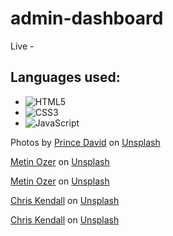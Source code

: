 # admin-dashboard

Live - 


## Languages used:

- ![HTML5](https://img.shields.io/badge/html5-%23E34F26.svg?style=for-the-badge&logo=html5&logoColor=white)   
- ![CSS3](https://img.shields.io/badge/css3-%231572B6.svg?style=for-the-badge&logo=css3&logoColor=white)   
- ![JavaScript](https://img.shields.io/badge/javascript-%23323330.svg?style=for-the-badge&logo=javascript&logoColor=%23F7DF1E)









Photos by <a href="https://unsplash.com/@bravoprince?utm_content=creditCopyText&utm_medium=referral&utm_source=unsplash">Prince David</a> on <a href="https://unsplash.com/photos/MMKAbQPIXg8?utm_content=creditCopyText&utm_medium=referral&utm_source=unsplash">Unsplash</a>
  

<a href="https://unsplash.com/@metinozer?utm_content=creditCopyText&utm_medium=referral&utm_source=unsplash">Metin Ozer</a> on <a href="https://unsplash.com/photos/C5c1F9HT4-I?utm_content=creditCopyText&utm_medium=referral&utm_source=unsplash">Unsplash</a>

<a href="https://unsplash.com/@metinozer?utm_content=creditCopyText&utm_medium=referral&utm_source=unsplash">Metin Ozer</a> on <a href="https://unsplash.com/photos/Fu16LOwqqKE?utm_content=creditCopyText&utm_medium=referral&utm_source=unsplash">Unsplash</a>
  
<a href="https://unsplash.com/@chriskendall?utm_content=creditCopyText&utm_medium=referral&utm_source=unsplash">Chris Kendall</a> on <a href="https://unsplash.com/photos/sJ6az6-T1u8?utm_content=creditCopyText&utm_medium=referral&utm_source=unsplash">Unsplash</a>

<a href="https://unsplash.com/@chriskendall?utm_content=creditCopyText&utm_medium=referral&utm_source=unsplash">Chris Kendall</a> on <a href="https://unsplash.com/photos/sJ6az6-T1u8?utm_content=creditCopyText&utm_medium=referral&utm_source=unsplash">Unsplash</a>
  
  